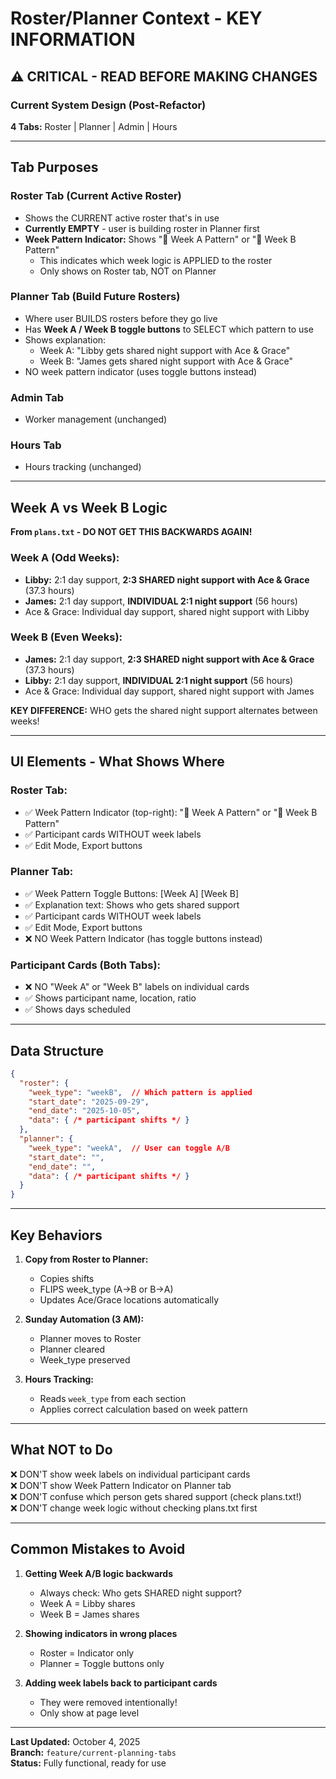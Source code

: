 # Roster/Planner Context - KEY INFORMATION

## ⚠️ CRITICAL - READ BEFORE MAKING CHANGES

### **Current System Design (Post-Refactor)**

**4 Tabs:** Roster | Planner | Admin | Hours

---

## **Tab Purposes**

### **Roster Tab (Current Active Roster)**
- Shows the CURRENT active roster that's in use
- **Currently EMPTY** - user is building roster in Planner first
- **Week Pattern Indicator:** Shows "📅 Week A Pattern" or "📅 Week B Pattern" 
  - This indicates which week logic is APPLIED to the roster
  - Only shows on Roster tab, NOT on Planner

### **Planner Tab (Build Future Rosters)**
- Where user BUILDS rosters before they go live
- Has **Week A / Week B toggle buttons** to SELECT which pattern to use
- Shows explanation: 
  - Week A: "Libby gets shared night support with Ace & Grace"
  - Week B: "James gets shared night support with Ace & Grace"
- NO week pattern indicator (uses toggle buttons instead)

### **Admin Tab**
- Worker management (unchanged)

### **Hours Tab**
- Hours tracking (unchanged)

---

## **Week A vs Week B Logic**

**From `plans.txt` - DO NOT GET THIS BACKWARDS AGAIN!**

### **Week A (Odd Weeks):**
- **Libby:** 2:1 day support, **2:3 SHARED night support with Ace & Grace** (37.3 hours)
- **James:** 2:1 day support, **INDIVIDUAL 2:1 night support** (56 hours)
- Ace & Grace: Individual day support, shared night support with Libby

### **Week B (Even Weeks):**
- **James:** 2:1 day support, **2:3 SHARED night support with Ace & Grace** (37.3 hours)
- **Libby:** 2:1 day support, **INDIVIDUAL 2:1 night support** (56 hours)
- Ace & Grace: Individual day support, shared night support with James

**KEY DIFFERENCE:** WHO gets the shared night support alternates between weeks!

---

## **UI Elements - What Shows Where**

### **Roster Tab:**
- ✅ Week Pattern Indicator (top-right): "📅 Week A Pattern" or "📅 Week B Pattern"
- ✅ Participant cards WITHOUT week labels
- ✅ Edit Mode, Export buttons

### **Planner Tab:**
- ✅ Week Pattern Toggle Buttons: [Week A] [Week B]
- ✅ Explanation text: Shows who gets shared support
- ✅ Participant cards WITHOUT week labels
- ✅ Edit Mode, Export buttons
- ❌ NO Week Pattern Indicator (has toggle buttons instead)

### **Participant Cards (Both Tabs):**
- ❌ NO "Week A" or "Week B" labels on individual cards
- ✅ Shows participant name, location, ratio
- ✅ Shows days scheduled

---

## **Data Structure**

```json
{
  "roster": {
    "week_type": "weekB",  // Which pattern is applied
    "start_date": "2025-09-29",
    "end_date": "2025-10-05",
    "data": { /* participant shifts */ }
  },
  "planner": {
    "week_type": "weekA",  // User can toggle A/B
    "start_date": "",
    "end_date": "",
    "data": { /* participant shifts */ }
  }
}
```

---

## **Key Behaviors**

1. **Copy from Roster to Planner:**
   - Copies shifts
   - FLIPS week_type (A→B or B→A)
   - Updates Ace/Grace locations automatically

2. **Sunday Automation (3 AM):**
   - Planner moves to Roster
   - Planner cleared
   - Week_type preserved

3. **Hours Tracking:**
   - Reads `week_type` from each section
   - Applies correct calculation based on week pattern

---

## **What NOT to Do**

❌ DON'T show week labels on individual participant cards  
❌ DON'T show Week Pattern Indicator on Planner tab  
❌ DON'T confuse which person gets shared support (check plans.txt!)  
❌ DON'T change week logic without checking plans.txt first  

---

## **Common Mistakes to Avoid**

1. **Getting Week A/B logic backwards**
   - Always check: Who gets SHARED night support?
   - Week A = Libby shares
   - Week B = James shares

2. **Showing indicators in wrong places**
   - Roster = Indicator only
   - Planner = Toggle buttons only

3. **Adding week labels back to participant cards**
   - They were removed intentionally!
   - Only show at page level

---

**Last Updated:** October 4, 2025  
**Branch:** `feature/current-planning-tabs`  
**Status:** Fully functional, ready for use

